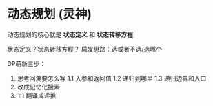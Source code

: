# 动态规划 (灵神)
动态规划的核心就是 **状态定义** 和 **状态转移方程**

状态定义？状态转移方程？
启发思路：选或者不选/选哪个

DP萌新三步：
1. 思考回溯要怎么写
    1.1 入参和返回值
    1.2 递归到哪里
    1.3 递归边界和入口
2. 改成记忆化搜索
3. 1:1 翻译成递推





